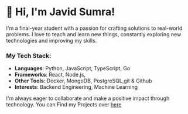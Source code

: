 # 👋 Hi, I'm Javid Sumra!

I'm a final-year student with a passion for crafting solutions to real-world problems. I love to teach and learn new things, constantly exploring new technologies and improving my skills.
### My Tech Stack:
- **Languages**: Python, JavaScript, TypeScript, Go
- **Frameworks**: React, Node.js,
- **Other Tools**: Docker, MongoDB, PostgreSQL,git & Github
- **Interests**: Backend Engineering, Machine Learning

I'm always eager to collaborate and make a positive impact through technology.
You can Find my Projects over [here](https://github.com/JavidSumra)
